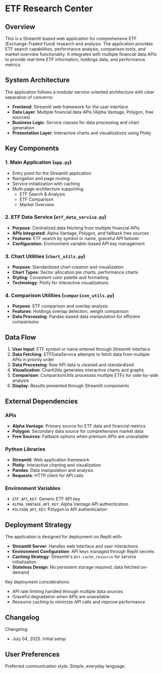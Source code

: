 # ETF Research Center

## Overview

This is a Streamlit-based web application for comprehensive ETF (Exchange-Traded Fund) research and analysis. The application provides ETF search capabilities, performance analysis, comparison tools, and market overview functionality. It integrates with multiple financial data APIs to provide real-time ETF information, holdings data, and performance metrics.

## System Architecture

The application follows a modular service-oriented architecture with clear separation of concerns:

- **Frontend**: Streamlit web framework for the user interface
- **Data Layer**: Multiple financial data APIs (Alpha Vantage, Polygon, free sources)
- **Business Logic**: Service classes for data processing and chart generation
- **Presentation Layer**: Interactive charts and visualizations using Plotly

## Key Components

### 1. Main Application (`app.py`)
- Entry point for the Streamlit application
- Navigation and page routing
- Service initialization with caching
- Multi-page architecture supporting:
  - ETF Search & Analysis
  - ETF Comparison
  - Market Overview

### 2. ETF Data Service (`etf_data_service.py`)
- **Purpose**: Centralized data fetching from multiple financial APIs
- **APIs Integrated**: Alpha Vantage, Polygon, and fallback free sources
- **Features**: ETF search by symbol or name, graceful API failover
- **Configuration**: Environment variable-based API key management

### 3. Chart Utilities (`chart_utils.py`)
- **Purpose**: Standardized chart creation and visualization
- **Chart Types**: Sector allocation pie charts, performance charts
- **Styling**: Consistent color palette and formatting
- **Technology**: Plotly for interactive visualizations

### 4. Comparison Utilities (`comparison_utils.py`)
- **Purpose**: ETF comparison and overlap analysis
- **Features**: Holdings overlap detection, weight comparison
- **Data Processing**: Pandas-based data manipulation for efficient comparisons

## Data Flow

1. **User Input**: ETF symbol or name entered through Streamlit interface
2. **Data Fetching**: ETFDataService attempts to fetch data from multiple APIs in priority order
3. **Data Processing**: Raw API data is cleaned and standardized
4. **Visualization**: ChartUtils generates interactive charts and graphs
5. **Comparison**: ComparisonUtils processes multiple ETFs for side-by-side analysis
6. **Display**: Results presented through Streamlit components

## External Dependencies

### APIs
- **Alpha Vantage**: Primary source for ETF data and financial metrics
- **Polygon**: Secondary data source for comprehensive market data
- **Free Sources**: Fallback options when premium APIs are unavailable

### Python Libraries
- **Streamlit**: Web application framework
- **Plotly**: Interactive charting and visualization
- **Pandas**: Data manipulation and analysis
- **Requests**: HTTP client for API calls

### Environment Variables
- `ETF_API_KEY`: Generic ETF API key
- `ALPHA_VANTAGE_API_KEY`: Alpha Vantage API authentication
- `POLYGON_API_KEY`: Polygon.io API authentication

## Deployment Strategy

The application is designed for deployment on Replit with:
- **Streamlit Server**: Handles web interface and user interactions
- **Environment Configuration**: API keys managed through Replit secrets
- **Caching Strategy**: Streamlit's `@st.cache_resource` for service initialization
- **Stateless Design**: No persistent storage required, data fetched on-demand

Key deployment considerations:
- API rate limiting handled through multiple data sources
- Graceful degradation when APIs are unavailable
- Resource caching to minimize API calls and improve performance

## Changelog

Changelog:
- July 04, 2025. Initial setup

## User Preferences

Preferred communication style: Simple, everyday language.
